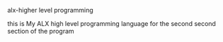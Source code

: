 alx-higher level programming


this is My ALX high level programming language for the second second section of the program
